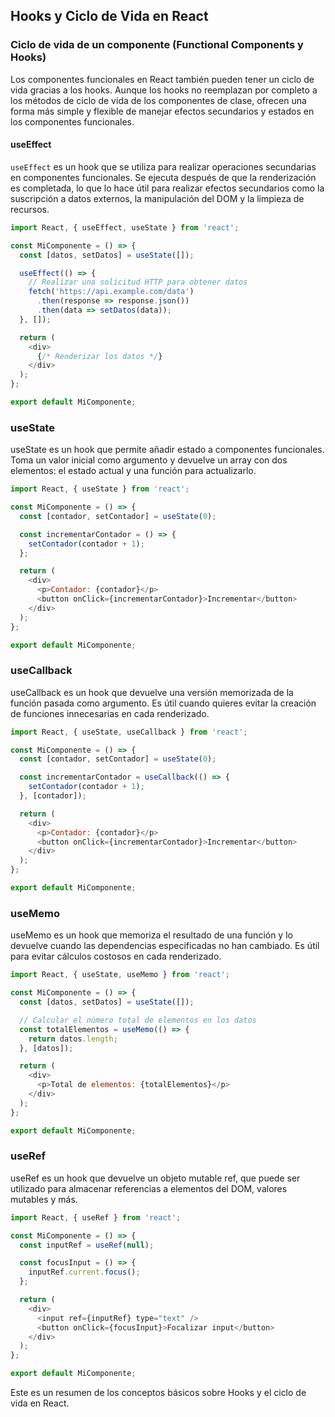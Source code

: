 ## Hooks y Ciclo de Vida en React

### Ciclo de vida de un componente (Functional Components y Hooks)

Los componentes funcionales en React también pueden tener un ciclo de vida gracias a los hooks. Aunque los hooks no reemplazan por completo a los métodos de ciclo de vida de los componentes de clase, ofrecen una forma más simple y flexible de manejar efectos secundarios y estados en los componentes funcionales.

#### useEffect

`useEffect` es un hook que se utiliza para realizar operaciones secundarias en componentes funcionales. Se ejecuta después de que la renderización es completada, lo que lo hace útil para realizar efectos secundarios como la suscripción a datos externos, la manipulación del DOM y la limpieza de recursos.

```javascript
import React, { useEffect, useState } from 'react';

const MiComponente = () => {
  const [datos, setDatos] = useState([]);

  useEffect(() => {
    // Realizar una solicitud HTTP para obtener datos
    fetch('https://api.example.com/data')
      .then(response => response.json())
      .then(data => setDatos(data));
  }, []);

  return (
    <div>
      {/* Renderizar los datos */}
    </div>
  );
};

export default MiComponente;
```

### useState
useState es un hook que permite añadir estado a componentes funcionales. Toma un valor inicial como argumento y devuelve un array con dos elementos: el estado actual y una función para actualizarlo.

```javascript
import React, { useState } from 'react';

const MiComponente = () => {
  const [contador, setContador] = useState(0);

  const incrementarContador = () => {
    setContador(contador + 1);
  };

  return (
    <div>
      <p>Contador: {contador}</p>
      <button onClick={incrementarContador}>Incrementar</button>
    </div>
  );
};

export default MiComponente;
```

### useCallback
useCallback es un hook que devuelve una versión memorizada de la función pasada como argumento. Es útil cuando quieres evitar la creación de funciones innecesarias en cada renderizado.

```javascript
import React, { useState, useCallback } from 'react';

const MiComponente = () => {
  const [contador, setContador] = useState(0);

  const incrementarContador = useCallback(() => {
    setContador(contador + 1);
  }, [contador]);

  return (
    <div>
      <p>Contador: {contador}</p>
      <button onClick={incrementarContador}>Incrementar</button>
    </div>
  );
};

export default MiComponente;
```

### useMemo
useMemo es un hook que memoriza el resultado de una función y lo devuelve cuando las dependencias especificadas no han cambiado. Es útil para evitar cálculos costosos en cada renderizado.

```javascript
import React, { useState, useMemo } from 'react';

const MiComponente = () => {
  const [datos, setDatos] = useState([]);

  // Calcular el número total de elementos en los datos
  const totalElementos = useMemo(() => {
    return datos.length;
  }, [datos]);

  return (
    <div>
      <p>Total de elementos: {totalElementos}</p>
    </div>
  );
};

export default MiComponente;
```

### useRef
useRef es un hook que devuelve un objeto mutable ref, que puede ser utilizado para almacenar referencias a elementos del DOM, valores mutables y más.

```javascript
import React, { useRef } from 'react';

const MiComponente = () => {
  const inputRef = useRef(null);

  const focusInput = () => {
    inputRef.current.focus();
  };

  return (
    <div>
      <input ref={inputRef} type="text" />
      <button onClick={focusInput}>Focalizar input</button>
    </div>
  );
};

export default MiComponente;
```

Este es un resumen de los conceptos básicos sobre Hooks y el ciclo de vida en React.